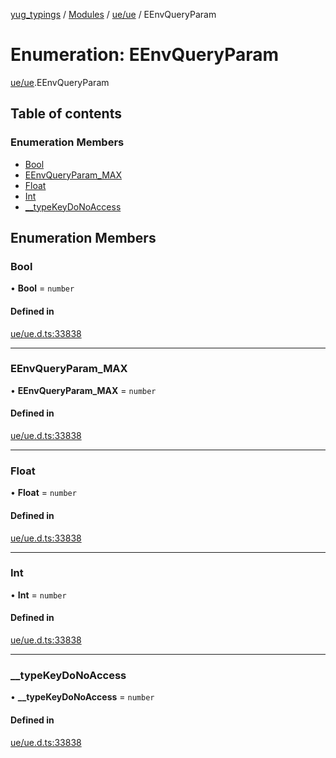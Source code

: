 [yug_typings](../README.md) / [Modules](../modules.md) / [ue/ue](../modules/ue_ue.md) / EEnvQueryParam

# Enumeration: EEnvQueryParam

[ue/ue](../modules/ue_ue.md).EEnvQueryParam

## Table of contents

### Enumeration Members

- [Bool](ue_ue.EEnvQueryParam.md#bool)
- [EEnvQueryParam\_MAX](ue_ue.EEnvQueryParam.md#eenvqueryparam_max)
- [Float](ue_ue.EEnvQueryParam.md#float)
- [Int](ue_ue.EEnvQueryParam.md#int)
- [\_\_typeKeyDoNoAccess](ue_ue.EEnvQueryParam.md#__typekeydonoaccess)

## Enumeration Members

### Bool

• **Bool** = `number`

#### Defined in

[ue/ue.d.ts:33838](https://github.com/YugMetaverse/yug_typings/blob/25cad34/ue/ue.d.ts#L33838)

___

### EEnvQueryParam\_MAX

• **EEnvQueryParam\_MAX** = `number`

#### Defined in

[ue/ue.d.ts:33838](https://github.com/YugMetaverse/yug_typings/blob/25cad34/ue/ue.d.ts#L33838)

___

### Float

• **Float** = `number`

#### Defined in

[ue/ue.d.ts:33838](https://github.com/YugMetaverse/yug_typings/blob/25cad34/ue/ue.d.ts#L33838)

___

### Int

• **Int** = `number`

#### Defined in

[ue/ue.d.ts:33838](https://github.com/YugMetaverse/yug_typings/blob/25cad34/ue/ue.d.ts#L33838)

___

### \_\_typeKeyDoNoAccess

• **\_\_typeKeyDoNoAccess** = `number`

#### Defined in

[ue/ue.d.ts:33838](https://github.com/YugMetaverse/yug_typings/blob/25cad34/ue/ue.d.ts#L33838)
